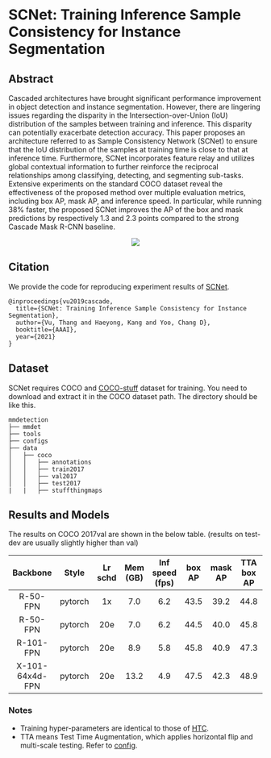 # SCNet: Training Inference Sample Consistency for Instance Segmentation

## Abstract

<!-- [ABSTRACT] -->

Cascaded architectures have brought significant performance improvement in object detection and instance segmentation. However, there are lingering issues regarding the disparity in the Intersection-over-Union (IoU) distribution of the samples between training and inference. This disparity can potentially exacerbate detection accuracy. This paper proposes an architecture referred to as Sample Consistency Network (SCNet) to ensure that the IoU distribution of the samples at training time is close to that at inference time. Furthermore, SCNet incorporates feature relay and utilizes global contextual information to further reinforce the reciprocal relationships among classifying, detecting, and segmenting sub-tasks. Extensive experiments on the standard COCO dataset reveal the effectiveness of the proposed method over multiple evaluation metrics, including box AP, mask AP, and inference speed. In particular, while running 38\% faster, the proposed SCNet improves the AP of the box and mask predictions by respectively 1.3 and 2.3 points compared to the strong Cascade Mask R-CNN baseline.

<!-- [IMAGE] -->
<div align=center>
<img src="https://user-images.githubusercontent.com/40661020/143974840-8fed75f3-661e-4e2a-a210-acf4ab5f42a3.png"/>
</div>

<!-- [PAPER_TITLE: SCNet: Training Inference Sample Consistency for Instance Segmentation] -->
<!-- [PAPER_URL: https://arxiv.org/abs/2012.10150] -->

## Citation

<!-- [ALGORITHM] -->

We provide the code for reproducing experiment results of [SCNet](https://arxiv.org/abs/2012.10150).

```
@inproceedings{vu2019cascade,
  title={SCNet: Training Inference Sample Consistency for Instance Segmentation},
  author={Vu, Thang and Haeyong, Kang and Yoo, Chang D},
  booktitle={AAAI},
  year={2021}
}
```

## Dataset

SCNet requires COCO and [COCO-stuff](http://calvin.inf.ed.ac.uk/wp-content/uploads/data/cocostuffdataset/stuffthingmaps_trainval2017.zip) dataset for training. You need to download and extract it in the COCO dataset path.
The directory should be like this.

```none
mmdetection
├── mmdet
├── tools
├── configs
├── data
│   ├── coco
│   │   ├── annotations
│   │   ├── train2017
│   │   ├── val2017
│   │   ├── test2017
|   |   ├── stuffthingmaps
```

## Results and Models

The results on COCO 2017val are shown in the below table. (results on test-dev are usually slightly higher than val)

|    Backbone     |  Style  | Lr schd | Mem (GB) | Inf speed (fps) | box AP | mask AP | TTA box AP | TTA mask AP |                                                     Config                                                     |                                                                                                                                             Download                                                                                                                                             |
| :-------------: | :-----: | :-----: | :------: | :-------------: | :----: | :-----: | :--------: | :---------: | :------------------------------------------------------------------------------------------------------------: | :----------------------------------------------------------------------------------------------------------------------------------------------------------------------------------------------------------------------------------------------------------------------------------------------: |
|    R-50-FPN     | pytorch |   1x    |   7.0    |       6.2       |  43.5  |  39.2   |    44.8    |    40.9     |     [config](https://github.com/open-mmlab/mmdetection/tree/master/configs/scnet/scnet_r50_fpn_1x_coco.py)     |                 [model](https://download.openmmlab.com/mmdetection/v2.0/scnet/scnet_r50_fpn_1x_coco/scnet_r50_fpn_1x_coco-c3f09857.pth) &#124; [log](https://download.openmmlab.com/mmdetection/v2.0/scnet/scnet_r50_fpn_1x_coco/scnet_r50_fpn_1x_coco_20210117_192725.log.json)                 |
|    R-50-FPN     | pytorch |   20e   |   7.0    |       6.2       |  44.5  |  40.0   |    45.8    |    41.5     |    [config](https://github.com/open-mmlab/mmdetection/tree/master/configs/scnet/scnet_r50_fpn_20e_coco.py)     |               [model](https://download.openmmlab.com/mmdetection/v2.0/scnet/scnet_r50_fpn_20e_coco/scnet_r50_fpn_20e_coco-a569f645.pth) &#124; [log](https://download.openmmlab.com/mmdetection/v2.0/scnet/scnet_r50_fpn_20e_coco/scnet_r50_fpn_20e_coco_20210116_060148.log.json)               |
|    R-101-FPN    | pytorch |   20e   |   8.9    |       5.8       |  45.8  |  40.9   |    47.3    |    42.7     |    [config](https://github.com/open-mmlab/mmdetection/tree/master/configs/scnet/scnet_r101_fpn_20e_coco.py)    |             [model](https://download.openmmlab.com/mmdetection/v2.0/scnet/scnet_r101_fpn_20e_coco/scnet_r101_fpn_20e_coco-294e312c.pth) &#124; [log](https://download.openmmlab.com/mmdetection/v2.0/scnet/scnet_r101_fpn_20e_coco/scnet_r101_fpn_20e_coco_20210118_175824.log.json)             |
| X-101-64x4d-FPN | pytorch |   20e   |   13.2   |       4.9       |  47.5  |  42.3   |    48.9    |    44.0     | [config](https://github.com/open-mmlab/mmdetection/tree/master/configs/scnet/scnet_x101_64x4d_fpn_20e_coco.py) | [model](https://download.openmmlab.com/mmdetection/v2.0/scnet/scnet_x101_64x4d_fpn_20e_coco/scnet_x101_64x4d_fpn_20e_coco-fb09dec9.pth) &#124; [log](https://download.openmmlab.com/mmdetection/v2.0/scnet/scnet_x101_64x4d_fpn_20e_coco/scnet_x101_64x4d_fpn_20e_coco_20210120_045959.log.json) |

### Notes

- Training hyper-parameters are identical to those of [HTC](https://github.com/open-mmlab/mmdetection/tree/master/configs/htc).
- TTA means Test Time Augmentation, which applies horizontal flip and multi-scale testing. Refer to [config](https://github.com/open-mmlab/mmdetection/tree/master/configs/scnet/scnet_r50_fpn_1x_coco.py).
